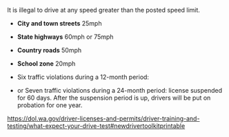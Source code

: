 It is illegal to drive at any speed greater than the posted speed limit.

- **City and town streets** 25mph
- **State highways** 60mph or 75mph
- **Country roads** 50mph
- **School zone** 20mph

- Six traffic violations during a 12-month period:
- or Seven traffic violations during a 24-month period:
license suspended for 60 days. After the suspension period is up, drivers will be put on probation for one year.


https://dol.wa.gov/driver-licenses-and-permits/driver-training-and-testing/what-expect-your-drive-test#newdrivertoolkitprintable
